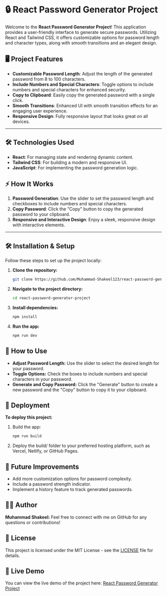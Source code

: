 # 🔒 React Password Generator Project

Welcome to the **React Password Generator Project**! This application provides a user-friendly interface to generate secure passwords. Utilizing React and Tailwind CSS, it offers customizable options for password length and character types, along with smooth transitions and an elegant design.

## 🖥️ Project Features

- **Customizable Password Length**: Adjust the length of the generated password from 8 to 100 characters.
- **Include Numbers and Special Characters**: Toggle options to include numbers and special characters for enhanced security.
- **Copy to Clipboard**: Easily copy the generated password with a single click.
- **Smooth Transitions**: Enhanced UI with smooth transition effects for an engaging user experience.
- **Responsive Design**: Fully responsive layout that looks great on all devices.

---

## 🛠️ Technologies Used

- **React**: For managing state and rendering dynamic content.
- **Tailwind CSS**: For building a modern and responsive UI.
- **JavaScript**: For implementing the password generation logic.

## ⚡ How It Works

1. **Password Generation**: Use the slider to set the password length and checkboxes to include numbers and special characters.
2. **Copy Password**: Click the "Copy" button to copy the generated password to your clipboard.
3. **Responsive and Interactive Design**: Enjoy a sleek, responsive design with interactive elements.

---

## 🛠️ Installation & Setup

Follow these steps to set up the project locally:

1. **Clone the repository:**
   ```bash
   git clone https://github.com/Muhammad-Shakeel123/react-password-generator-project.git
   ```
2. **Navigate to the project directory:**
    ```bash
    cd react-password-generator-project
    ```
3. **Install dependencies:**
    ```bash
    npm install
    ```
4. **Run the app:**
    ```bash
    npm run dev
    ```

## 📝 How to Use
- **Adjust Password Length:** Use the slider to select the desired length for your password.
- **Toggle Options:** Check the boxes to include numbers and special characters in your password.
- **Generate and Copy Password:** Click the "Generate" button to create a new password and the "Copy" button to copy it to your clipboard.

## 🚀 Deployment
**To deploy this project:**

1. Build the app:
    ```bash
    npm run build
    ```
2. Deploy the build/ folder to your preferred hosting platform, such as Vercel, Netlify, or GitHub Pages.

## 🌟 Future Improvements
- Add more customization options for password complexity.
- Include a password strength indicator.
- Implement a history feature to track generated passwords.

## 👨‍💻 Author
**Muhammad Shakeel:**
Feel free to connect with me on GitHub for any questions or contributions!

## 📜 License

This project is licensed under the MIT License - see the [LICENSE](LICENSE) file for details.

## 🚀 Live Demo

You can view the live demo of the project here: [React Password Generator Project](react-password-generator-project-i7atiqqur.vercel.app)
